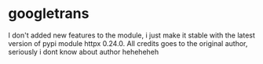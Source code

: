 # googletrans

I don't added new features to the module, i just make it stable with the latest version of pypi module httpx 0.24.0. All credits goes to the original author, seriously i dont know about author heheheheh
